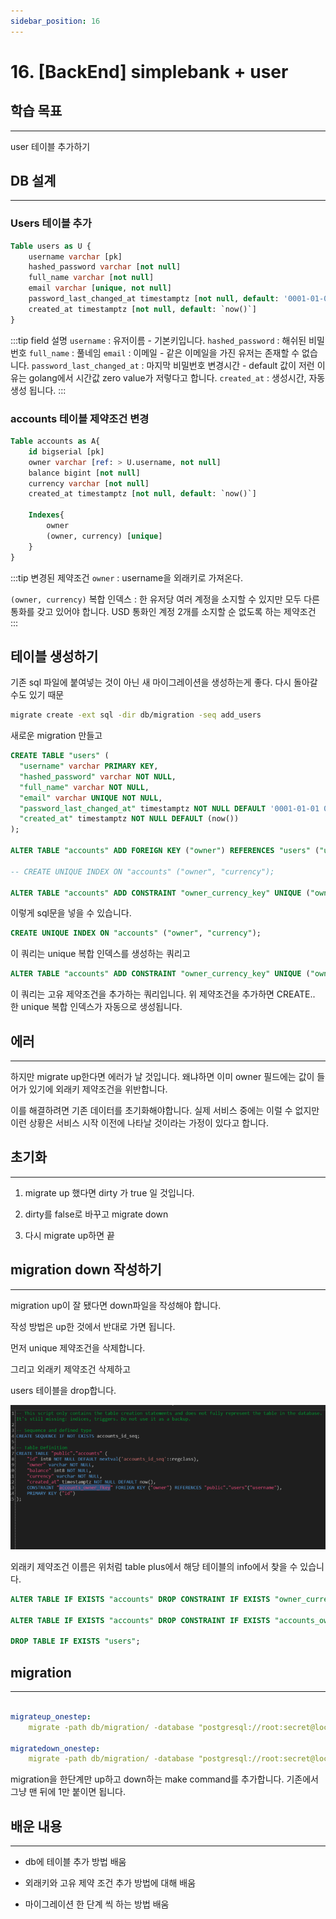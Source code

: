 ```yaml
---
sidebar_position: 16
---
```


# 16. [BackEnd] simplebank + user


## 학습 목표
---

user 테이블 추가하기

## DB 설계
---

### Users 테이블 추가

```sql
Table users as U {
	username varchar [pk]
	hashed_password varchar [not null]
	full_name varchar [not null]
	email varchar [unique, not null]
	password_last_changed_at timestamptz [not null, default: '0001-01-01 00:00:00Z']
	created_at timestamptz [not null, default: `now()`]
}
```

:::tip field 설명
`username` : 유저이름 - 기본키입니다.
`hashed_password` : 해쉬된 비밀번호
`full_name` : 풀네임
`email` : 이메일 - 같은 이메일을 가진 유저는 존재할 수 없습니다.
`password_last_changed_at` : 마지막 비밀번호 변경시간 - default 값이 저런 이유는 golang에서 시간값 zero value가 저렇다고 합니다.
`created_at` : 생성시간, 자동생성 됩니다.
:::

### accounts 테이블 제약조건 변경

```sql
Table accounts as A{
	id bigserial [pk]
	owner varchar [ref: > U.username, not null]
	balance bigint [not null]
	currency varchar [not null]
	created_at timestamptz [not null, default: `now()`]

	Indexes{
		owner
		(owner, currency) [unique]
	}
}
```

:::tip 변경된 제약조건
`owner` : username을 외래키로 가져온다.

`(owner, currency)` 복합 인덱스 : 한 유저당 여러 계정을 소지할 수 있지만 모두 다른 통화를 갖고 있어야 합니다. USD 통화인 계정 2개를 소지할 순 없도록 하는 제약조건
:::


## 테이블 생성하기

기존 sql 파일에 붙여넣는 것이 아닌 새 마이그레이션을 생성하는게 좋다. 다시 돌아갈수도 있기 때문

```bash
migrate create -ext sql -dir db/migration -seq add_users
```

새로운 migration 만들고

```sql
CREATE TABLE "users" (
  "username" varchar PRIMARY KEY,
  "hashed_password" varchar NOT NULL,
  "full_name" varchar NOT NULL,
  "email" varchar UNIQUE NOT NULL,
  "password_last_changed_at" timestamptz NOT NULL DEFAULT '0001-01-01 00:00:00Z',
  "created_at" timestamptz NOT NULL DEFAULT (now())
);

ALTER TABLE "accounts" ADD FOREIGN KEY ("owner") REFERENCES "users" ("username");

-- CREATE UNIQUE INDEX ON "accounts" ("owner", "currency");

ALTER TABLE "accounts" ADD CONSTRAINT "owner_currency_key" UNIQUE ("owner","currency");
```

이렇게 sql문을 넣을 수 있습니다.


```sql
CREATE UNIQUE INDEX ON "accounts" ("owner", "currency");
```

이 쿼리는 unique 복합 인덱스를 생성하는 쿼리고

```sql
ALTER TABLE "accounts" ADD CONSTRAINT "owner_currency_key" UNIQUE ("owner","currency");
```

이 쿼리는 고유 제약조건을 추가하는 쿼리입니다. 위 제약조건을 추가하면 CREATE.. 한 unique 복합 인덱스가 자동으로 생성됩니다. 


## 에러
---

하지만 migrate up한다면 에러가 날 것입니다. 왜냐하면 이미 owner 필드에는 값이 들어가 있기에 외래키 제약조건을 위반합니다.

이를 해결하려면 기존 데이터를 초기화해야합니다. 실제 서비스 중에는 이럴 수 없지만 이런 상황은 서비스 시작 이전에 나타날 것이라는 가정이 있다고 합니다.

## 초기화
---

1. migrate up 했다면 dirty 가 true 일 것입니다.

2. dirty를 false로 바꾸고 migrate down

3. 다시 migrate up하면 끝


## migration down 작성하기
---

migration up이 잘 됐다면 down파일을 작성해야 합니다.

작성 방법은 up한 것에서 반대로 가면 됩니다.

먼저 unique 제약조건을 삭제합니다.

그리고 외래키 제약조건 삭제하고

users 테이블을 drop합니다.


![Alt text](./img/1-30/16/image1.png)

외래키 제약조건 이름은 위처럼 table plus에서 해당 테이블의 info에서 찾을 수 있습니다.

```sql
ALTER TABLE IF EXISTS "accounts" DROP CONSTRAINT IF EXISTS "owner_currency_key";

ALTER TABLE IF EXISTS "accounts" DROP CONSTRAINT IF EXISTS "accounts_owner_fkey";

DROP TABLE IF EXISTS "users";
```


## migration
---

```yaml

migrateup_onestep:
	migrate -path db/migration/ -database "postgresql://root:secret@localhost:5432/simple_bank?sslmode=disable" -verbose up 1

migratedown_onestep:
	migrate -path db/migration/ -database "postgresql://root:secret@localhost:5432/simple_bank?sslmode=disable" -verbose down 1

```

migration을 한단계만 up하고 down하는 make command를 추가합니다. 기존에서 그냥 맨 뒤에 1만 붙이면 됩니다.

## 배운 내용
---

- db에 테이블 추가 방법 배움

- 외래키와 고유 제약 조건 추가 방법에 대해 배움

- 마이그레이션 한 단계 씩 하는 방법 배움



